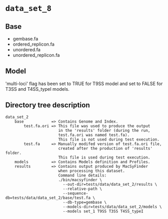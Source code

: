 # ```data_set_8```

## Base

* gembase.fa
* ordered_replicon.fa
* unordered.fa
* unordered_replicon.fa

## Model

'multi-loci' flag has been set to TRUE for T9SS model 
and set to FALSE for T3SS and T4SS_typeI models.

## Directory tree description

```
data_set_2
    base            => Contains Genome and Index.
        test.fa.ori => This file was used to produce the output
                       in the 'results' folder (during the run, 
                       test.fa.ori was named test.fa).
                       This file is not used during test execution.
        test.fa     => Manually modifed version of test.fa.ori file, 
                       created after the production of 'results' folder.
                       This file is used during test execution.
    models          => Contains Models definition and Profiles.
    results         => Contains output produced by MacSyFinder
                       when processing this dataset.
                       Command line details:
                       ./bin/macsyfinder \
                         --out-dir=tests/data/data_set_2/results \
                         --relative-path \
                         --sequence-db=tests/data/data_set_2/base/test.fa \
                         --db-type=gembase \
                         --models-dir=tests/data/data_set_2/models \
                         --models set_1 T9SS T3SS T4SS_typeI
```
